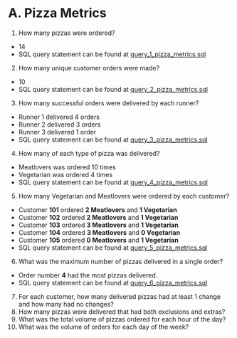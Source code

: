 # A. Pizza Metrics
1. How many pizzas were ordered?

- 14
- SQL query statement can be found at [query_1_pizza_metrics.sql](query_1_pizza_metrics.sql)

2. How many unique customer orders were made?

- 10
- SQL query statement can be found at [query_2_pizza_metrics.sql](query_2_pizza_metrics.sql)

3. How many successful orders were delivered by each runner?

- Runner 1 delivered 4 orders
- Runner 2 delivered 3 orders
- Runner 3 delivered 1 order
- SQL query statement can be found at [query_3_pizza_metrics.sql](query_3_pizza_metrics.sql)

4. How many of each type of pizza was delivered?

- Meatlovers was ordered 10 times
- Vegetarian was ordered 4 times
- SQL query statement can be found at [query_4_pizza_metrics.sql](query_4_pizza_metrics.sql)

5. How many Vegetarian and Meatlovers were ordered by each customer?

- Customer **101** ordered **2 Meatlovers** and **1 Vegetarian**
- Customer **102** ordered **2 Meatlovers** and **1 Vegetarian** 
- Customer **103** ordered **3 Meatlovers** and **1 Vegetarian** 
- Customer **104** ordered **3 Meatlovers** and **0 Vegetarian** 
- Customer **105** ordered **0 Meatlovers** and **1 Vegetarian**  
- SQL query statement can be found at [query_5_pizza_metrics.sql](query_5_pizza_metrics.sql)

6. What was the maximum number of pizzas delivered in a single order?

- Order number **4** had the most pizzas delivered.
- SQL query statement can be found at [query_6_pizza_metrics.sql](query_6_pizza_metrics.sql)

7. For each customer, how many delivered pizzas had at least 1 change and how many had no changes?
8. How many pizzas were delivered that had both exclusions and extras?
9. What was the total volume of pizzas ordered for each hour of the day?
10. What was the volume of orders for each day of the week?